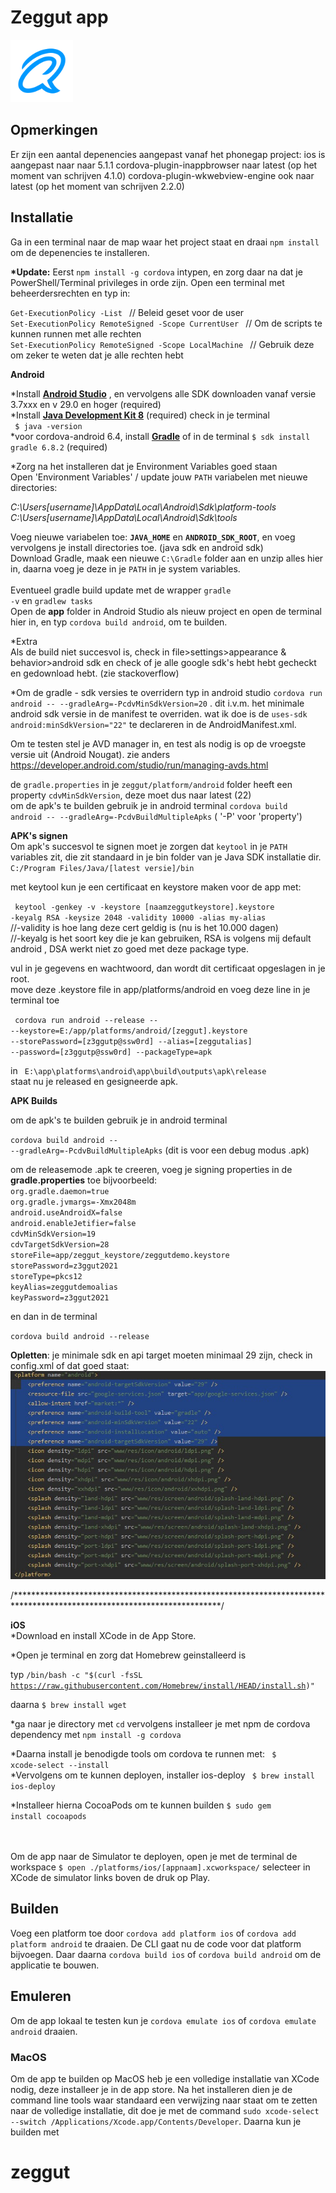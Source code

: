 # Zeggut app

<img src="https://github.com/faridguzman91/zeggut/blob/main/www/icon.png" width ="100px" height="100px">

## Opmerkingen
Er zijn een aantal depenencies aangepast vanaf het phonegap project:
ios is aangepast naar naar 5.1.1
cordova-plugin-inappbrowser naar latest (op het moment van schrijven 4.1.0)
cordova-plugin-wkwebview-engine ook naar latest (op het moment van schrijven 2.2.0)

## Installatie
Ga in een terminal naar de map waar het project staat en draai `npm install` om de depenencies te installeren.

<strong>*Update:</strong> Eerst <code>npm install -g cordova</code> intypen, en zorg daar na dat je PowerShell/Terminal privileges in orde zijn.
Open een terminal met beheerdersrechten en typ in:

<code>Get-ExecutionPolicy -List </code>                                 // Beleid geset voor de user
<br>
<code>Set-ExecutionPolicy RemoteSigned -Scope CurrentUser </code>       // Om de scripts te kunnen runnen met alle rechten
<br>
<code>Set-ExecutionPolicy RemoteSigned -Scope LocalMachine </code>      // Gebruik deze om zeker te weten dat je alle rechten hebt
<br>

<strong>Android</strong>

*Install <strong><a href ="https://redirector.gvt1.com/edgedl/android/studio/install/4.1.2.0/android-studio-ide-201.7042882-windows.exe">Android Studio</a></strong> , en vervolgens alle SDK downloaden vanaf versie 3.7xxx en v 29.0 en hoger (required)
<br>
*Install <a href ="https://www.oracle.com/java/technologies/javase/javase-jdk8-downloads.html"><strong>Java Development Kit 8</strong></a> (required)
check in je terminal 
<br>
<code> $ java -version </code>
 <br>
*voor cordova-android 6.4, install <strong><a href ="https://gradle.org/next-steps/?version=6.8.2&format=all">Gradle</a></strong> 
of in de terminal
<code>$ sdk install gradle 6.8.2</code> (required)

*Zorg na het installeren dat je Environment Variables goed staan <br>
Open 'Environment Variables' / update jouw <code>PATH</code> variabelen met nieuwe directories: <br>

<em>C:\Users\[username]\AppData\Local\Android\Sdk\platform-tools</em>
<br>
<em>C:\Users\[username]\AppData\Local\Android\Sdk\tools</em>
<br>

Voeg nieuwe variabelen toe: <code><strong>JAVA_HOME</strong></code> en <code><strong>ANDROID_SDK_ROOT</strong></code>, en voeg vervolgens je install directories toe. (java sdk en android sdk)
<br>
Download Gradle, maak een nieuwe <code>C:\Gradle</code> folder aan en unzip alles hier in, daarna voeg je deze in je <code>PATH</code> in je system variables.
<br>
<br>
Eventueel gradle build update met de wrapper <code>gradle -v</code> en <code>gradlew tasks</code>
<br>
Open de <strong>app</strong> folder in Android Studio als nieuw project en open de terminal hier in, en typ <code>cordova build android</code>, om te builden. 

*Extra 
<br> Als de build niet succesvol is, check in file>settings>appearance & behavior>android sdk en check of je alle google sdk's hebt hebt gecheckt en gedownload hebt.
(zie stackoverflow)

*Om de gradle - sdk versies te overridern typ in android studio <code>cordova run android -- --gradleArg=-PcdvMinSdkVersion=20</code> . dit i.v.m. het minimale android sdk versie in de manifest te overriden. wat ik doe is de <code>uses-sdk android:minSdkVersion="22"</code> te declareren in de AndroidManifest.xml.

Om te testen stel je AVD manager in, en test als nodig is op de vroegste versie uit (Android Nougat). zie anders https://developer.android.com/studio/run/managing-avds.html

de <code>gradle.properties</code> in je <code>zeggut/platform/android</code> folder heeft een property <code>cdvMinSdkVersion</code>, deze moet dus naar latest (22)
<br>
om de apk's te builden gebruik je in android terminal <code>cordova build android -- --gradleArg=-PcdvBuildMultipleApks</code> ( '-P' voor 'property')
<br>

<strong> APK's signen </strong>
<br>
Om apk's succesvol te signen moet je zorgen dat <code>keytool</code> in je <code>PATH</code> variables zit, die zit standaard in je bin folder van je Java SDK installatie dir. <code> C:/Program Files/Java/[latest versie]/bin </code>
 
 met keytool kun je een certificaat en keystore maken voor de app met: <br>
 
 <code> keytool -genkey -v -keystore [naamzeggutkeystore].keystore -keyalg RSA -keysize 2048 -validity 10000 -alias my-alias </code> <br>
 //-validity is hoe lang deze cert geldig is (nu is het 10.000 dagen)
 <br>
 //-keyalg is het soort key die je kan gebruiken, RSA is volgens mij default android , DSA werkt niet zo goed met deze package type.
 
 vul in je gegevens en wachtwoord, dan wordt dit certificaat opgeslagen in je root.
 <br> 
 move deze .keystore file in app/platforms/android en voeg deze line in je terminal toe <br>
 
 <code> cordova run android --release -- --keystore=E:/app/platforms/android/[zeggut].keystore --storePassword=[z3ggutp@ssw0rd] --alias=[zeggutalias] --password=[z3ggutp@ssw0rd] --packageType=apk 
 </code>
 
 in <code> E:\app\platforms\android\app\build\outputs\apk\release </code> staat nu je released en gesigneerde apk.

<strong> APK Builds </strong>

om de apk's te builden gebruik je in android terminal <br>

<code>cordova build android -- --gradleArg=-PcdvBuildMultipleApks</code> (dit is voor een debug modus .apk)

om de releasemode .apk te creeren, voeg je signing properties in de <strong>gradle.properties</strong> toe 
bijvoorbeeld:
<br>
<code>org.gradle.daemon=true</code><br>
<code>org.gradle.jvmargs=-Xmx2048m</code><br>
<code>android.useAndroidX=false</code><br>
<code>android.enableJetifier=false</code><br>
<code>cdvMinSdkVersion=19</code><br>
<code>cdvTargetSdkVersion=28</code><br>
<code>storeFile=app/zeggut_keystore/zeggutdemo.keystore</code><br>
<code>storePassword=z3ggut2021</code><br>
<code>storeType=pkcs12</code><br>
<code>keyAlias=zeggutdemoalias</code><br>
<code>keyPassword=z3ggut2021</code><br>
</code>

en dan in de terminal

<code>cordova build android --release </code>
<br>

<strong>Opletten</strong>: je minimale sdk en api target moeten minimaal 29 zijn, check in config.xml of dat goed staat:
<img src="https://github.com/faridguzman91/zeggut/blob/main/api.jpg" >

/***********************************************************************************************************************/

<strong>iOS</strong>
<br>
*Download en install XCode in de App Store. <br>

*Open je terminal en zorg dat Homebrew geinstalleerd is<br>

typ <code>/bin/bash -c "$(curl -fsSL https://raw.githubusercontent.com/Homebrew/install/HEAD/install.sh)"</code><br>

daarna <code>$ brew install wget</code><br>

*ga naar je directory met <code>cd</code> vervolgens installeer je met npm de cordova dependency met <code>npm install -g cordova</code> <br>

*Daarna install je benodigde tools om cordova te runnen met: <code> $ xcode-select --install </code> <br>
*Vervolgens om te kunnen deployen, installer ios-deploy <code> $ brew install ios-deploy </code><br>

*Installeer hierna CocoaPods om te kunnen builden <code>$ sudo gem install cocoapods</code>

<br>
<br>
Om de app naar de Simulator te deployen, open je met de terminal de workspace <code>$ open ./platforms/ios/[appnaam].xcworkspace/</code>
selecteer in XCode de simulator links boven de druk op Play.







## Builden
Voeg een platform toe door `cordova add platform ios` of `cordova add platform android` te draaien. De CLI gaat nu de code voor dat platform bijvoegen. Daar daarna `cordova build ios` of `cordova build android` om de applicatie te bouwen.

## Emuleren
Om de app lokaal te testen kun je `cordova emulate ios` of `cordova emulate android` draaien.

### MacOS
Om de app te builden op MacOS heb je een volledige installatie van XCode nodig, deze installeer je in de app store. Na het installeren dien je de command line tools waar standaard een verwijzing naar staat om te zetten naar de volledige installatie, dit doe je met de command `sudo xcode-select --switch /Applications/Xcode.app/Contents/Developer`. Daarna kun je builden met 
# zeggut 

